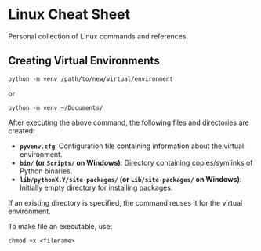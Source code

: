 # Linux Cheat Sheet

Personal collection of Linux commands and references. 

## Creating Virtual Environments

```
python -m venv /path/to/new/virtual/environment
```
or
```
python -m venv ~/Documents/
```
After executing the above command, the following files and directories are created:

- **`pyvenv.cfg`**: Configuration file containing information about the virtual environment.
- **`bin/` (or `Scripts/` on Windows)**: Directory containing copies/symlinks of Python binaries.
- **`lib/pythonX.Y/site-packages/` (or `Lib/site-packages/` on Windows)**: Initially empty directory for installing packages.

If an existing directory is specified, the command reuses it for the virtual environment.


To make file an executable, use:

```
chmod +x <filename>
```


